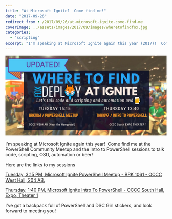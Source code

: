```yaml
---
title: "At Microsoft Ignite?  Come find me!"
date: "2017-09-26"
redirect_from : /2017/09/26/at-microsoft-ignite-come-find-me
coverImage: ../assets/images/2017/09/images/wheretofindfox.jpg
categories: 
  - "scripting"
excerpt: "I'm speaking at Microsoft Ignite again this year (2017)!  Come find me at the PowerShell Community Meetup and the Intro to PowerShell sessions to talk code, scripting, OSD, automation or beer!"
---
```


![WhereToFindFox](../assets/images/2017/09/images/wheretofindfox.jpg)

I'm speaking at Microsoft Ignite again this year!  Come find me at the PowerShell Community Meetup and the Intro to PowerShell sessions to talk code, scripting, OSD, automation or beer!

Here are the links to my sessions

[Tuesday, 3:15 PM, Microsoft Ignite PowerShell Meetup - BRK 1061 - OCCC West Hall, 204 AB.](https://myignite.microsoft.com/sessions/55217?source=sessions)

[Thursday, 1:40 PM, Microsoft Ignite Intro To PowerShell - OCCC South Hall, Expo, Theater 1](https://myignite.microsoft.com/sessions/57470?source=sessions)

I've got a backpack full of PowerShell and DSC Girl stickers, and look forward to meeting you!

